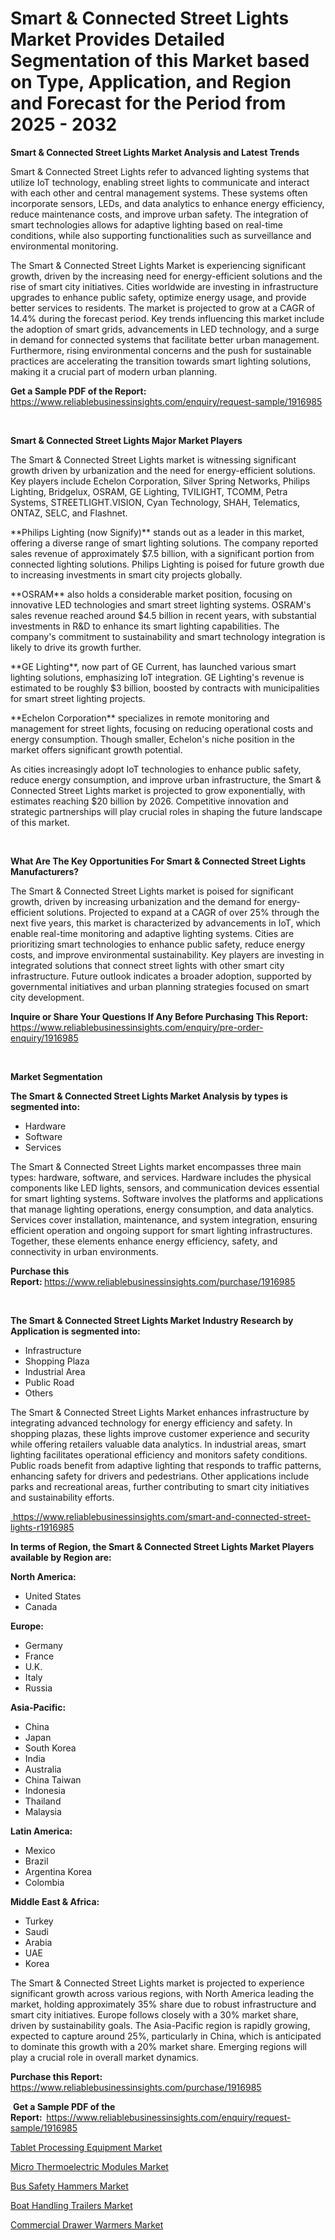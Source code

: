 <p><h1>Smart & Connected Street Lights Market Provides Detailed Segmentation of this Market based on Type, Application, and Region and Forecast for the Period from 2025 - 2032</h1></p><p><strong>Smart & Connected Street Lights Market Analysis and Latest Trends</strong></p>
<p><p>Smart & Connected Street Lights refer to advanced lighting systems that utilize IoT technology, enabling street lights to communicate and interact with each other and central management systems. These systems often incorporate sensors, LEDs, and data analytics to enhance energy efficiency, reduce maintenance costs, and improve urban safety. The integration of smart technologies allows for adaptive lighting based on real-time conditions, while also supporting functionalities such as surveillance and environmental monitoring.</p><p>The Smart & Connected Street Lights Market is experiencing significant growth, driven by the increasing need for energy-efficient solutions and the rise of smart city initiatives. Cities worldwide are investing in infrastructure upgrades to enhance public safety, optimize energy usage, and provide better services to residents. The market is projected to grow at a CAGR of 14.4% during the forecast period. Key trends influencing this market include the adoption of smart grids, advancements in LED technology, and a surge in demand for connected systems that facilitate better urban management. Furthermore, rising environmental concerns and the push for sustainable practices are accelerating the transition towards smart lighting solutions, making it a crucial part of modern urban planning.</p></p>
<p><strong>Get a Sample PDF of the Report:&nbsp;</strong> <a href="https://www.reliablebusinessinsights.com/enquiry/request-sample/1916985?utm_campaign=1106&utm_medium=2&utm_source=Github&utm_content=ia&utm_term=01032025&utm_id=smart-connected-street-lights">https://www.reliablebusinessinsights.com/enquiry/request-sample/1916985</a></p>
<p>&nbsp;</p>
<p><strong>Smart & Connected Street Lights Major Market Players</strong></p>
<p><p>The Smart & Connected Street Lights market is witnessing significant growth driven by urbanization and the need for energy-efficient solutions. Key players include Echelon Corporation, Silver Spring Networks, Philips Lighting, Bridgelux, OSRAM, GE Lighting, TVILIGHT, TCOMM, Petra Systems, STREETLIGHT.VISION, Cyan Technology, SHAH, Telematics, ONTAZ, SELC, and Flashnet.</p><p>**Philips Lighting (now Signify)** stands out as a leader in this market, offering a diverse range of smart lighting solutions. The company reported sales revenue of approximately $7.5 billion, with a significant portion from connected lighting solutions. Philips Lighting is poised for future growth due to increasing investments in smart city projects globally.</p><p>**OSRAM** also holds a considerable market position, focusing on innovative LED technologies and smart street lighting systems. OSRAM's sales revenue reached around $4.5 billion in recent years, with substantial investments in R&D to enhance its smart lighting capabilities. The company's commitment to sustainability and smart technology integration is likely to drive its growth further.</p><p>**GE Lighting**, now part of GE Current, has launched various smart lighting solutions, emphasizing IoT integration. GE Lighting's revenue is estimated to be roughly $3 billion, boosted by contracts with municipalities for smart street lighting projects.</p><p>**Echelon Corporation** specializes in remote monitoring and management for street lights, focusing on reducing operational costs and energy consumption. Though smaller, Echelon's niche position in the market offers significant growth potential.</p><p>As cities increasingly adopt IoT technologies to enhance public safety, reduce energy consumption, and improve urban infrastructure, the Smart & Connected Street Lights market is projected to grow exponentially, with estimates reaching $20 billion by 2026. Competitive innovation and strategic partnerships will play crucial roles in shaping the future landscape of this market.</p></p>
<p>&nbsp;</p>
<p><strong>What Are The Key Opportunities For Smart & Connected Street Lights Manufacturers?</strong></p>
<p><p>The Smart & Connected Street Lights market is poised for significant growth, driven by increasing urbanization and the demand for energy-efficient solutions. Projected to expand at a CAGR of over 25% through the next five years, this market is characterized by advancements in IoT, which enable real-time monitoring and adaptive lighting systems. Cities are prioritizing smart technologies to enhance public safety, reduce energy costs, and improve environmental sustainability. Key players are investing in integrated solutions that connect street lights with other smart city infrastructure. Future outlook indicates a broader adoption, supported by governmental initiatives and urban planning strategies focused on smart city development.</p></p>
<p><strong>Inquire or Share Your Questions If Any Before Purchasing This Report:</strong> <a href="https://www.reliablebusinessinsights.com/enquiry/pre-order-enquiry/1916985?utm_campaign=1106&utm_medium=2&utm_source=Github&utm_content=ia&utm_term=01032025&utm_id=smart-connected-street-lights">https://www.reliablebusinessinsights.com/enquiry/pre-order-enquiry/1916985</a></p>
<p>&nbsp;</p>
<p><strong>Market Segmentation</strong></p>
<p><strong>The Smart & Connected Street Lights Market Analysis by types is segmented into:</strong></p>
<p><ul><li>Hardware</li><li>Software</li><li>Services</li></ul></p>
<p><p>The Smart & Connected Street Lights market encompasses three main types: hardware, software, and services. Hardware includes the physical components like LED lights, sensors, and communication devices essential for smart lighting systems. Software involves the platforms and applications that manage lighting operations, energy consumption, and data analytics. Services cover installation, maintenance, and system integration, ensuring efficient operation and ongoing support for smart lighting infrastructures. Together, these elements enhance energy efficiency, safety, and connectivity in urban environments.</p></p>
<p><strong>Purchase this Report:&nbsp;</strong><a href="https://www.reliablebusinessinsights.com/purchase/1916985?utm_campaign=1106&utm_medium=2&utm_source=Github&utm_content=ia&utm_term=01032025&utm_id=smart-connected-street-lights">https://www.reliablebusinessinsights.com/purchase/1916985</a></p>
<p>&nbsp;</p>
<p><strong>The Smart & Connected Street Lights Market Industry Research by Application is segmented into:</strong></p>
<p><ul><li>Infrastructure</li><li>Shopping Plaza</li><li>Industrial Area</li><li>Public Road</li><li>Others</li></ul></p>
<p><p>The Smart & Connected Street Lights Market enhances infrastructure by integrating advanced technology for energy efficiency and safety. In shopping plazas, these lights improve customer experience and security while offering retailers valuable data analytics. In industrial areas, smart lighting facilitates operational efficiency and monitors safety conditions. Public roads benefit from adaptive lighting that responds to traffic patterns, enhancing safety for drivers and pedestrians. Other applications include parks and recreational areas, further contributing to smart city initiatives and sustainability efforts.</p></p>
<p><a href="https://www.reliablebusinessinsights.com/smart-and-connected-street-lights-r1916985?utm_campaign=1106&utm_medium=2&utm_source=Github&utm_content=ia&utm_term=01032025&utm_id=smart-connected-street-lights">&nbsp;https://www.reliablebusinessinsights.com/smart-and-connected-street-lights-r1916985</a></p>
<p><strong>In terms of Region, the Smart & Connected Street Lights Market Players available by Region are:</strong></p>
<p>
    <p> <strong> North America: </strong>
        <ul>
            <li>United States</li>
            <li>Canada</li>
        </ul>
        </p> 
    <p> <strong> Europe: </strong>
        <ul>
            <li>Germany</li>
            <li>France</li>
            <li>U.K.</li>
            <li>Italy</li>
            <li>Russia</li>
        </ul>
        </p> 
    <p> <strong> Asia-Pacific: </strong>
        <ul>
            <li>China</li>
            <li>Japan</li>
            <li>South Korea</li>
            <li>India</li>
            <li>Australia</li>
            <li>China Taiwan</li>
            <li>Indonesia</li>
            <li>Thailand</li>
            <li>Malaysia</li>
        </ul>
        </p> 
    <p> <strong> Latin America: </strong>
        <ul>
            <li>Mexico</li>
            <li>Brazil</li>
            <li>Argentina Korea</li>
            <li>Colombia</li>
        </ul>
        </p> 
    <p> <strong> Middle East & Africa: </strong>
        <ul>
            <li>Turkey</li>
            <li>Saudi</li>
            <li>Arabia</li>
            <li>UAE</li>
            <li>Korea</li>
        </ul>
    </p>
    </p>
<p><p>The Smart & Connected Street Lights market is projected to experience significant growth across various regions, with North America leading the market, holding approximately 35% share due to robust infrastructure and smart city initiatives. Europe follows closely with a 30% market share, driven by sustainability goals. The Asia-Pacific region is rapidly growing, expected to capture around 25%, particularly in China, which is anticipated to dominate this growth with a 20% market share. Emerging regions will play a crucial role in overall market dynamics.</p></p>
<p><strong>Purchase this Report: </strong><a href="https://www.reliablebusinessinsights.com/purchase/1916985?utm_campaign=1106&utm_medium=2&utm_source=Github&utm_content=ia&utm_term=01032025&utm_id=smart-connected-street-lights">https://www.reliablebusinessinsights.com/purchase/1916985</a></p>
<p>&nbsp;<strong>Get a Sample PDF of the Report:&nbsp;&nbsp;</strong><a href="https://www.reliablebusinessinsights.com/enquiry/request-sample/1916985?utm_campaign=1106&utm_medium=2&utm_source=Github&utm_content=ia&utm_term=01032025&utm_id=smart-connected-street-lights">https://www.reliablebusinessinsights.com/enquiry/request-sample/1916985</a></p>
<p><strong></strong></p>
<p><p><a href="https://github.com/dayaanapis5/Market-Research-Report-List-1/blob/main/tablet-processing-equipment-market.md?utm_campaign=1106&utm_medium=2&utm_source=Github&utm_content=ia&utm_term=01032025&utm_id=smart-connected-street-lights">Tablet Processing Equipment Market</a></p><p><a href="https://github.com/ubavicachida/Market-Research-Report-List-1/blob/main/micro-thermoelectric-modules-market.md?utm_campaign=1106&utm_medium=2&utm_source=Github&utm_content=ia&utm_term=01032025&utm_id=smart-connected-street-lights">Micro Thermoelectric Modules Market</a></p><p><a href="https://github.com/daleogrando/Market-Research-Report-List-1/blob/main/bus-safety-hammers-market.md?utm_campaign=1106&utm_medium=2&utm_source=Github&utm_content=ia&utm_term=01032025&utm_id=smart-connected-street-lights">Bus Safety Hammers Market</a></p><p><a href="https://github.com/casimbrhelck/Market-Research-Report-List-1/blob/main/boat-handling-trailers-market.md?utm_campaign=1106&utm_medium=2&utm_source=Github&utm_content=ia&utm_term=01032025&utm_id=smart-connected-street-lights">Boat Handling Trailers Market</a></p><p><a href="https://github.com/shamstirroc7/Market-Research-Report-List-1/blob/main/commercial-drawer-warmers-market.md?utm_campaign=1106&utm_medium=2&utm_source=Github&utm_content=ia&utm_term=01032025&utm_id=smart-connected-street-lights">Commercial Drawer Warmers Market</a></p></p>